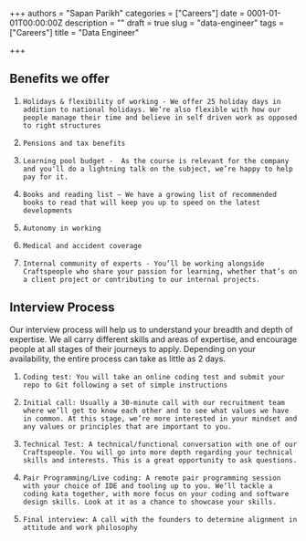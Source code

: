 +++
authors = "Sapan Parikh"
categories = ["Careers"]
date = 0001-01-01T00:00:00Z
description = ""
draft = true
slug = "data-engineer"
tags = ["Careers"]
title = "Data Engineer"

+++


## Benefits we offer

1.     Holidays & flexibility of working - We offer 25 holiday days in addition to national holidays. We’re also flexible with how our people manage their time and believe in self driven work as opposed to right structures

2.     Pensions and tax benefits

3.     Learning pool budget -  As the course is relevant for the company and you'll do a lightning talk on the subject, we’re happy to help pay for it.

4.     Books and reading list – We have a growing list of recommended books to read that will keep you up to speed on the latest developments

5.     Autonomy in working

6.     Medical and accident coverage

7.     Internal community of experts - You’ll be working alongside Craftspeople who share your passion for learning, whether that’s on a client project or contributing to our internal projects.

## Interview Process

Our interview process will help us to understand your breadth and depth of expertise. We all carry different skills and areas of expertise, and encourage people at all stages of their journeys to apply. Depending on your availability, the entire process can take as little as 2 days.

1.     Coding test: You will take an online coding test and submit your repo to Git following a set of simple instructions

2.     Initial call: Usually a 30-minute call with our recruitment team where we’ll get to know each other and to see what values we have in common. At this stage, we’re more interested in your mindset and any values or principles that are important to you.

3.     Technical Test: A technical/functional conversation with one of our Craftspeople. You will go into more depth regarding your technical skills and interests. This is a great opportunity to ask questions.

4.     Pair Programming/Live coding: A remote pair programming session with your choice of IDE and tooling up to you. We’ll tackle a coding kata together, with more focus on your coding and software design skills. Look at it as a chance to showcase your skills.

5.     Final interview: A call with the founders to determine alignment in attitude and work philosophy

